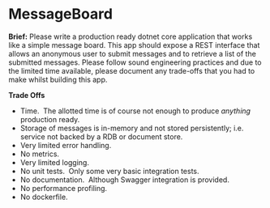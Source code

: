 # MessageBoard
**Brief:** Please write a production ready dotnet core application that works like a simple message board. This app should expose a REST interface that allows an anonymous user to submit messages and to retrieve a list of the submitted messages. Please follow sound engineering practices and due to the limited time available, please document any trade-offs that you had to make whilst building this app.

**Trade Offs**
- Time.  The allotted time is of course not enough to produce *anything* production ready.
- Storage of messages is in-memory and not stored persistently; i.e. service not backed by a RDB or document store.
- Very limited error handling.
- No metrics.
- Very limited logging.
- No unit tests.  Only some very basic integration tests.
- No documentation.  Although Swagger integration is provided.
- No performance profiling.
- No dockerfile.
